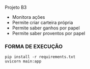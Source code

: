 Projeto B3
- Monitora ações 
- Permite criar carteira própria
- Permite saber ganhos por papel
- Permite saber proventos por papel

### FORMA DE EXECUÇÃO

```
pip install -r requirements.txt
uvicorn main:app
```

